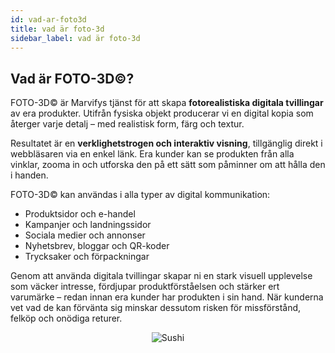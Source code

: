 ```yaml
---
id: vad-ar-foto3d
title: vad är foto-3d
sidebar_label: vad är foto-3d
---
```

## Vad är FOTO-3D©?

FOTO-3D© är Marvifys tjänst för att skapa **fotorealistiska digitala tvillingar** av era produkter. Utifrån fysiska objekt producerar vi en digital kopia som återger varje detalj – med realistisk form, färg och textur.

Resultatet är en **verklighetstrogen och interaktiv visning**, tillgänglig direkt i webbläsaren via en enkel länk. Era kunder kan se produkten från alla vinklar, zooma in och utforska den på ett sätt som påminner om att hålla den i handen.

FOTO-3D© kan användas i alla typer av digital kommunikation:

- Produktsidor och e-handel  
- Kampanjer och landningssidor  
- Sociala medier och annonser  
- Nyhetsbrev, bloggar och QR-koder  
- Trycksaker och förpackningar

Genom att använda digitala tvillingar skapar ni en stark visuell upplevelse som väcker intresse, fördjupar produktförståelsen och stärker ert varumärke – redan innan era kunder har produkten i sin hand. När kunderna vet vad de kan förvänta sig minskar dessutom risken för missförstånd, felköp och onödiga returer.

<p align="center">
  <img src="/img/Sushi_small.webp" alt="Sushi" />
</p>